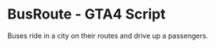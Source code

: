 BusRoute - GTA4 Script
=============

Buses ride in a city on their routes and drive up a passengers.
